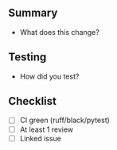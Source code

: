 ## Summary
- What does this change?

## Testing
- How did you test?

## Checklist
- [ ] CI green (ruff/black/pytest)
- [ ] At least 1 review
- [ ] Linked issue
